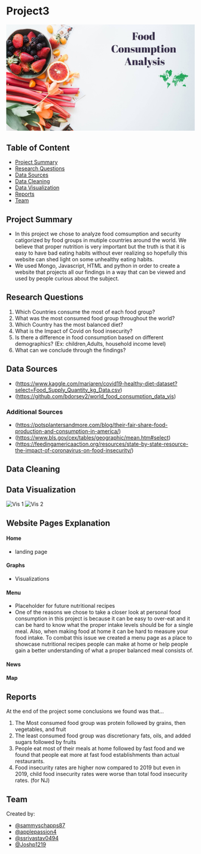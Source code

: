 # Project3
![Food Home Page](/static/home_page.jpg)

## Table of Content
* [Project Summary](#project-summary)
* [Research Questions](#questions)
* [Data Sources](#data-sources)
* [Data Cleaning](#data-cleaning)
* [Data Visualization](#data-visualization)
* [Reports](#reports)
* [Team](#team)

## Project Summary

* In this project we chose to analyze food comsumption and security catigorized by food groups in mutiple countries around the world. We believe that proper nutrition is very important but the truth is that it is easy to have bad eating habits without ever realizing so hopefully this website can shed light on some unhealthy eating habits.
* We used Mongo, Javascript, HTML and python in order to create a website that projects all our findings in a way that can be viewed and used by people curious about the subject.

## Research Questions

1. Which Countries consume the most of each food group?
2. What was the most consumed food group throughout the world?
3. Which Country has the most balanced diet?
4. What is the Impact of Covid on food insecurity?
5. Is there a difference in food consumption based on different demographics? (Ex: children,Adults, household income level)
6. What can we conclude through the findings?

## Data Sources

* (https://www.kaggle.com/mariaren/covid19-healthy-diet-dataset?select=Food_Supply_Quantity_kg_Data.csv)
* (https://github.com/bdorsey2/world_food_consumption_data_vis)

### Additional Sources 
* (https://potsplantersandmore.com/blog/their-fair-share-food-production-and-consumption-in-america/)
* (https://www.bls.gov/cex/tables/geographic/mean.htm#select)
* (https://feedingamericaaction.org/resources/state-by-state-resource-the-impact-of-coronavirus-on-food-insecurity/)

## Data Cleaning


## Data Visualization

![Vis 1]('/static/data_viz_5.jpg')
![Vis 2]('/static/data-viz_6.jpeg')

## Website Pages Explanation
#### Home
  * landing page
#### Graphs
  * Visualizations
#### Menu
  * Placeholder for future nutritional recipes
  * One of the reasons we chose to take a closer look at personal food consumption in this project is because it can be easy to over-eat and it can be hard to know what the proper intake levels should be for a single meal. Also, when making food at home it can be hard to measure your food intake. To combat this issue we created a menu page as a place to showcase nutritional recipes people can make at home or help people gain a better understanding of what a proper balanced meal consists of. 
#### News
#### Map

## Reports
At the end of the project some conclusions we found was that...
1. The Most consumed food group was protein followed by grains, then vegetables, and fruit
2. The least consumed food group was discretionary fats, oils, and added sugars followed by fruits
3. People eat most of their meals at home followed by fast food and we found that people eat more at fast food establishments than actual restaurants.
4. Food insecurity rates are higher now compared to 2019 but even in 2019, child food insecurity rates were worse than total food insecurity rates. (for NJ)

## Team 
Created by:
* [@sammyschapps87](http://github.com/sammyschapps87)
* [@applepassion4](http://github.com/applepassion4)
* [@ssrivastav0494](http://github.com/ssrivaatav0494)
* [@Joshp1219](http://github.com/Joshp1219)
